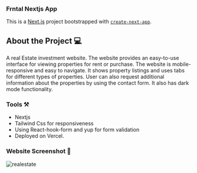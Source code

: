 ### Frntal Nextjs App

This is a [Next.js](https://nextjs.org/) project bootstrapped with [`create-next-app`](https://github.com/vercel/next.js/tree/canary/packages/create-next-app).

## About the Project 💻

A real Estate investment website. The website provides an easy-to-use interface for viewing properties for rent or purchase. The website is mobile-responsive and easy to navigate. It shows property listings and uses tabs for different types of properties. User can also request additional information about the properties by using the contact form. It also has dark mode functionality.

### Tools ⚒️

* Nextjs
* Tailwind Css for responsiveness
* Using React-hook-form and yup for form validation
* Deployed on Vercel.


### Website Screenshot 📸


![realestate](https://user-images.githubusercontent.com/43783336/230642046-cfd13de3-c5e2-4f9a-94de-6ca455f67972.png)
